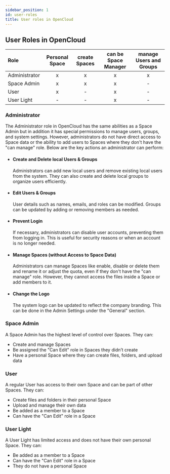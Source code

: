 ```yaml
---
sidebar_position: 1
id: user-roles
title: User roles in OpenCloud
---
```


## User Roles in OpenCloud

| Role          | Personal Space | create Spaces | can be Space Manager | manage Users and Groups |
| :------------ | :------------: | :-----------: | :------------------: | :---------------------: |
| Administrator |       x        |       x       |          x           |            x            |
| Space Admin   |       x        |       x       |          x           |            -            |
| User          |       x        |       -       |          x           |            -            |
| User Light    |       -        |       -       |          x           |            -            |

### Administrator

The Administrator role in OpenCloud has the same abilities as a Space Admin but in addition it has special permissions
to manage users, groups, and system settings. However, administrators do not have direct access to Space data or the
ability to add users to Spaces where they don't have the "can manage" role. Below are the key actions an administrator
can perform:

- #### Create and Delete local Users & Groups

  Administrators can add new local users and remove existing local users from the system. They can also create and
  delete local groups to organize users efficiently.

- #### Edit Users & Groups

  User details such as names, emails, and roles can be modified. Groups can be updated by adding or removing members as
  needed.

- #### Prevent Login

  If necessary, administrators can disable user accounts, preventing them from logging in. This is useful for security
  reasons or when an account is no longer needed.

- #### Manage Spaces (without Access to Space Data)

  Administrators can manage Spaces like enable, disable or delete them and rename it or adjust the quota, even if they
  don't have the "can manage" role. However, they cannot access the files inside a Space or add members to it.

- #### Change the Logo

  The system logo can be updated to reflect the company branding. This can be done in the Admin Settings under the
  "General" section.

### Space Admin

A Space Admin has the highest level of control over Spaces. They can:

- Create and manage Spaces
- Be assigned the "Can Edit" role in Spaces they didn’t create
- Have a personal Space where they can create files, folders, and upload data

### User

A regular User has access to their own Space and can be part of other Spaces. They can:

- Create files and folders in their personal Space
- Upload and manage their own data
- Be added as a member to a Space
- Can have the "Can Edit" role in a Space

### User Light

A User Light has limited access and does not have their own personal Space. They can:

- Be added as a member to a Space
- Can have the "Can Edit" role in a Space
- They do not have a personal Space
